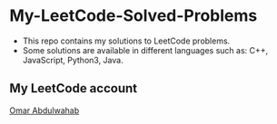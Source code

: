 # My-LeetCode-Solved-Problems
- This repo contains my solutions to LeetCode problems.
- Some solutions are available in different languages such as:
  C++, 
  JavaScript, 
  Python3, 
  Java.

## My LeetCode account
[Omar Abdulwahab](https://leetcode.com/omar_abdulwahab/)
